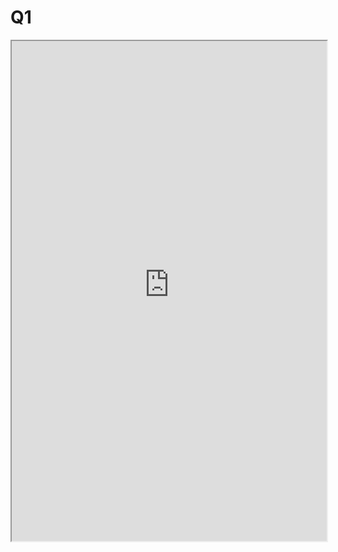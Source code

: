 # Q1

<iframe allow="fullscreen" style="width: 100%!important; height: 800px;" src="https://prime-applets.ewi.tudelft.nl/graph/TVAN W/courses_all?lecture=1&view=lecture" allowfullscreen></iframe>